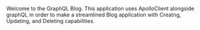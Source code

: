 Welcome to the GraphQL Blog. This application uses ApolloClient alongside graphQL in order to make a streamlined Blog application with Creatng, Updating, and Deleting capabilities.